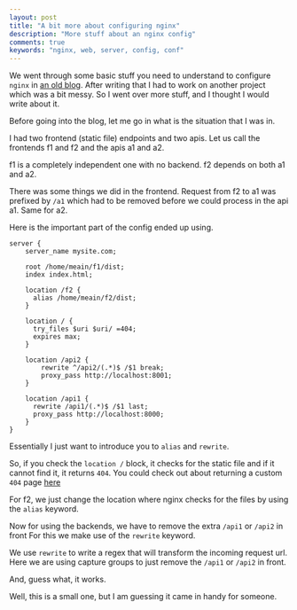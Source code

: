 ```yaml
---
layout: post
title: "A bit more about configuring nginx"
description: "More stuff about an nginx config"
comments: true
keywords: "nginx, web, server, config, conf"
---
```


We went through some basic stuff you need to understand to configure `nginx` in [an old blog](https://meain.io/blog/2019/a-really-simple-nginx-conf/).
After writing that I had to work on another project which was a bit messy.
So I went over more stuff, and I thought I would write about it.

Before going into the blog, let me go in what is the situation that I was in.

I had two frontend (static file) endpoints and two apis.
Let us call the frontends f1 and f2 and the apis a1 and a2.

f1 is a completely independent one with no backend.
f2 depends on both a1 and a2.

There was some things we did in the frontend.
Request from f2 to a1 was prefixed by `/a1` which had to be removed before we could process in the api a1.
Same for a2.

Here is the important part of the config ended up using.

```config
server {
    server_name mysite.com;

    root /home/meain/f1/dist;
    index index.html;

    location /f2 {
      alias /home/meain/f2/dist;
    }

    location / {
      try_files $uri $uri/ =404;
      expires max;
    }

    location /api2 {
        rewrite ^/api2/(.*)$ /$1 break;
        proxy_pass http://localhost:8001;
    }

    location /api1 {
      rewrite /api1/(.*)$ /$1 last;
      proxy_pass http://localhost:8000;
    }
}
```

Essentially I just want to introduce you to `alias` and `rewrite`.

So, if you check the `location /` block, it checks for the static file and if it cannot find it, it returns `404`.
You could check out about returning a custom `404` page [here](https://www.digitalocean.com/community/tutorials/how-to-configure-nginx-to-use-custom-error-pages-on-ubuntu-14-04)

For f2, we just change the location where nginx checks for the files by using the `alias` keyword.

Now for using the backends, we have to remove the extra `/api1` or `/api2` in front
For this we make use of the `rewrite` keyword.

We use `rewrite` to write a regex that will transform the incoming request url.
Here we are using capture groups to just remove the `/api1` or `/api2` in front.

And, guess what, it works.

Well, this is a small one, but I am guessing it came in handy for someone.
